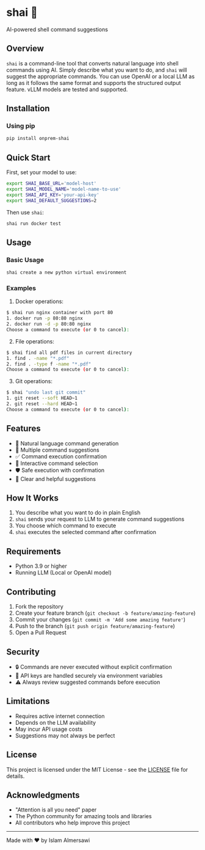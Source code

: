 # shai 🤖

AI-powered shell command suggestions

## Overview

`shai` is a command-line tool that converts natural language into shell commands using AI. Simply describe what you want to do, and `shai` will suggest the appropriate commands.
You can use OpenAI or a local LLM as long as it follows the same format and supports the structured output feature. vLLM models are tested and supported.

## Installation

### Using pip

```bash
pip install onprem-shai
```

## Quick Start

First, set your model to use:

```bash
export SHAI_BASE_URL='model-host'
export SHAI_MODEL_NAME='model-name-to-use'
export SHAI_API_KEY='your-api-key'
export SHAI_DEFAULT_SUGGESTIONS=2
```

Then use `shai`:

```bash
shai run docker test
```

## Usage

### Basic Usage

```bash
shai create a new python virtual environment
```

### Examples

1. Docker operations:

```bash
$ shai run nginx container with port 80
1. docker run -p 80:80 nginx
2. docker run -d -p 80:80 nginx
Choose a command to execute (or 0 to cancel):
```

2. File operations:

```bash
$ shai find all pdf files in current directory
1. find . -name "*.pdf"
2. find . -type f -name "*.pdf"
Choose a command to execute (or 0 to cancel):
```

3. Git operations:

```bash
$ shai "undo last git commit"
1. git reset --soft HEAD~1
2. git reset --hard HEAD~1
Choose a command to execute (or 0 to cancel):
```

## Features

- 🌟 Natural language command generation
- 🎯 Multiple command suggestions
- ✅ Command execution confirmation
- 🔄 Interactive command selection
- 🛡️ Safe execution with confirmation
- 📝 Clear and helpful suggestions

## How It Works

1. You describe what you want to do in plain English
2. `shai` sends your request to LLM to generate command suggestions
3. You choose which command to execute
4. `shai` executes the selected command after confirmation

## Requirements

- Python 3.9 or higher
- Running LLM (Local or OpenAI model)

## Contributing

1. Fork the repository
2. Create your feature branch (`git checkout -b feature/amazing-feature`)
3. Commit your changes (`git commit -m 'Add some amazing feature'`)
4. Push to the branch (`git push origin feature/amazing-feature`)
5. Open a Pull Request

## Security

- 🔒 Commands are never executed without explicit confirmation
- 🔑 API keys are handled securely via environment variables
- ⚠️ Always review suggested commands before execution

## Limitations

- Requires active internet connection
- Depends on the LLM availability
- May incur API usage costs
- Suggestions may not always be perfect

## License

This project is licensed under the MIT License - see the [LICENSE](LICENSE) file for details.

## Acknowledgments

- "Attention is all you need" paper
- The Python community for amazing tools and libraries
- All contributors who help improve this project

---

Made with ❤️ by Islam Almersawi
